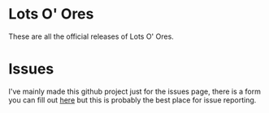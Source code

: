 # Lots O' Ores
These are all the official releases of Lots O' Ores.
 
# Issues
I've mainly made this github project just for the issues page, there is a form you can fill out [here](http://www.123formbuilder.com/form-4625980/my-form) but this is probably the best place for issue reporting.
